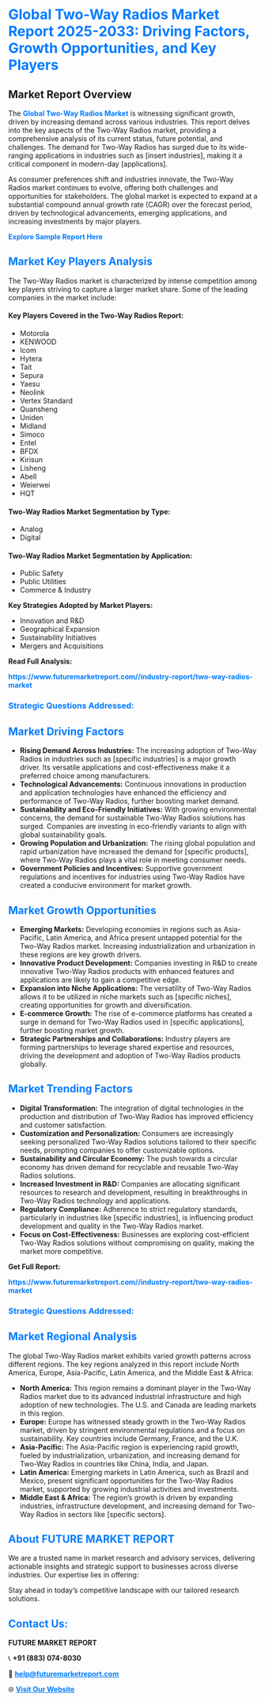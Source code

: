 <h1 style="color: #007BFF;">Global Two-Way Radios Market Report 2025-2033: Driving Factors, Growth Opportunities, and Key Players</h1>

<section id="overview">
<h2>Market Report Overview</h2>
<p>The <a href="https://www.futuremarketreport.com//industry-report/two-way-radios-market" style="color: #007BFF; text-decoration: none;"><strong>Global Two-Way Radios Market</strong></a> is witnessing significant growth, driven by increasing demand across various industries. This report delves into the key aspects of the Two-Way Radios market, providing a comprehensive analysis of its current status, future potential, and challenges. The demand for Two-Way Radios has surged due to its wide-ranging applications in industries such as [insert industries], making it a critical component in modern-day [applications].</p>
<p>As consumer preferences shift and industries innovate, the Two-Way Radios market continues to evolve, offering both challenges and opportunities for stakeholders. The global market is expected to expand at a substantial compound annual growth rate (CAGR) over the forecast period, driven by technological advancements, emerging applications, and increasing investments by major players.</p>
</section>

<section id="overview">
<p><a href="https://www.futuremarketreport.com//request-sample/reportId=83541" style="color: #007BFF; text-decoration: none;"><strong>Explore Sample Report Here</strong></a></p>
</section>

<section id="key-players">
<h2 style="color: #007BFF;">Market Key Players Analysis</h2>
<p>The Two-Way Radios market is characterized by intense competition among key players striving to capture a larger market share. Some of the leading companies in the market include:</p>
<h4>Key Players Covered in the Two-Way Radios Report:</h4>
<ul><li>Motorola</li><li>KENWOOD</li><li>Icom</li><li>Hytera</li><li>Tait</li><li>Sepura</li><li>Yaesu</li><li>Neolink</li><li>Vertex Standard</li><li>Quansheng</li><li>Uniden</li><li>Midland</li><li>Simoco</li><li>Entel</li><li>BFDX</li><li>Kirisun</li><li>Lisheng</li><li>Abell</li><li>Weierwei</li><li>HQT</li></ul>
<h4>Two-Way Radios Market Segmentation by Type:</h4>
<ul><li>Analog</li><li>Digital</li></ul>

<h4>Two-Way Radios Market Segmentation by Application:</h4>
<ul><li>Public Safety</li><li>Public Utilities</li><li>Commerce &amp; Industry</li></ul>
<p><strong>Key Strategies Adopted by Market Players:</strong></p>
<ul>
<li>Innovation and R&D</li>
<li>Geographical Expansion</li>
<li>Sustainability Initiatives</li>
<li>Mergers and Acquisitions</li>
</ul>
</section>

<section>
<p><strong>Read Full Analysis: </strong></p><a href="https://www.futuremarketreport.com//industry-report/two-way-radios-market" style="color: #007BFF; text-decoration: none;"><strong>https://www.futuremarketreport.com//industry-report/two-way-radios-market</strong></a>
<h3 style="color: #007BFF;">Strategic Questions Addressed:</h3>
</section>

<section id="driving-factors">
<h2 style="color: #007BFF;">Market Driving Factors</h2>
<ul>
<li><strong>Rising Demand Across Industries:</strong> The increasing adoption of Two-Way Radios in industries such as [specific industries] is a major growth driver. Its versatile applications and cost-effectiveness make it a preferred choice among manufacturers.</li>
<li><strong>Technological Advancements:</strong> Continuous innovations in production and application technologies have enhanced the efficiency and performance of Two-Way Radios, further boosting market demand.</li>
<li><strong>Sustainability and Eco-Friendly Initiatives:</strong> With growing environmental concerns, the demand for sustainable Two-Way Radios solutions has surged. Companies are investing in eco-friendly variants to align with global sustainability goals.</li>
<li><strong>Growing Population and Urbanization:</strong> The rising global population and rapid urbanization have increased the demand for [specific products], where Two-Way Radios plays a vital role in meeting consumer needs.</li>
<li><strong>Government Policies and Incentives:</strong> Supportive government regulations and incentives for industries using Two-Way Radios have created a conducive environment for market growth.</li>
</ul>
</section>

<section id="growth-opportunities">
<h2 style="color: #007BFF;">Market Growth Opportunities</h2>
<ul>
<li><strong>Emerging Markets:</strong> Developing economies in regions such as Asia-Pacific, Latin America, and Africa present untapped potential for the Two-Way Radios market. Increasing industrialization and urbanization in these regions are key growth drivers.</li>
<li><strong>Innovative Product Development:</strong> Companies investing in R&D to create innovative Two-Way Radios products with enhanced features and applications are likely to gain a competitive edge.</li>
<li><strong>Expansion into Niche Applications:</strong> The versatility of Two-Way Radios allows it to be utilized in niche markets such as [specific niches], creating opportunities for growth and diversification.</li>
<li><strong>E-commerce Growth:</strong> The rise of e-commerce platforms has created a surge in demand for Two-Way Radios used in [specific applications], further boosting market growth.</li>
<li><strong>Strategic Partnerships and Collaborations:</strong> Industry players are forming partnerships to leverage shared expertise and resources, driving the development and adoption of Two-Way Radios products globally.</li>
</ul>
</section>

<section id="trending-factors">
<h2 style="color: #007BFF;">Market Trending Factors</h2>
<ul>
<li><strong>Digital Transformation:</strong> The integration of digital technologies in the production and distribution of Two-Way Radios has improved efficiency and customer satisfaction.</li>
<li><strong>Customization and Personalization:</strong> Consumers are increasingly seeking personalized Two-Way Radios solutions tailored to their specific needs, prompting companies to offer customizable options.</li>
<li><strong>Sustainability and Circular Economy:</strong> The push towards a circular economy has driven demand for recyclable and reusable Two-Way Radios solutions.</li>
<li><strong>Increased Investment in R&D:</strong> Companies are allocating significant resources to research and development, resulting in breakthroughs in Two-Way Radios technology and applications.</li>
<li><strong>Regulatory Compliance:</strong> Adherence to strict regulatory standards, particularly in industries like [specific industries], is influencing product development and quality in the Two-Way Radios market.</li>
<li><strong>Focus on Cost-Effectiveness:</strong> Businesses are exploring cost-efficient Two-Way Radios solutions without compromising on quality, making the market more competitive.</li>
</ul>
</section>

<section>
<p><strong>Get Full Report: </strong></p><a href="https://www.futuremarketreport.com//industry-report/two-way-radios-market" style="color: #007BFF; text-decoration: none;"><strong>https://www.futuremarketreport.com//industry-report/two-way-radios-market</strong></a>
<h3 style="color: #007BFF;">Strategic Questions Addressed:</h3>
</section>


<section id="regional-analysis">
<h2 style="color: #007BFF;">Market Regional Analysis</h2>
<p>The global Two-Way Radios market exhibits varied growth patterns across different regions. The key regions analyzed in this report include North America, Europe, Asia-Pacific, Latin America, and the Middle East & Africa:</p>
<ul>
<li><strong>North America:</strong> This region remains a dominant player in the Two-Way Radios market due to its advanced industrial infrastructure and high adoption of new technologies. The U.S. and Canada are leading markets in this region.</li>
<li><strong>Europe:</strong> Europe has witnessed steady growth in the Two-Way Radios market, driven by stringent environmental regulations and a focus on sustainability. Key countries include Germany, France, and the U.K.</li>
<li><strong>Asia-Pacific:</strong> The Asia-Pacific region is experiencing rapid growth, fueled by industrialization, urbanization, and increasing demand for Two-Way Radios in countries like China, India, and Japan.</li>
<li><strong>Latin America:</strong> Emerging markets in Latin America, such as Brazil and Mexico, present significant opportunities for the Two-Way Radios market, supported by growing industrial activities and investments.</li>
<li><strong>Middle East & Africa:</strong> The region’s growth is driven by expanding industries, infrastructure development, and increasing demand for Two-Way Radios in sectors like [specific sectors].</li>
</ul>
</section>

<footer>
<h2 style="color: #007BFF;">About FUTURE MARKET REPORT</h2>
<p>We are a trusted name in market research and advisory services, delivering actionable insights and strategic support to businesses across diverse industries. Our expertise lies in offering:</p>

<p>Stay ahead in today’s competitive landscape with our tailored research solutions.</p>

<h2 style="color: #007BFF;">Contact Us:</h2>
<p><strong>FUTURE MARKET REPORT</strong></p>
<p>📞 <strong>+91 (883) 074-8030</strong></p>
<p>📧 <strong><a href="mailto:help@futuremarketreport.com" style="color: #007BFF;">help@futuremarketreport.com</a></strong></p>
<p>🌐 <strong><a href="https://www.futuremarketreport.com/" style="color: #007BFF;">Visit Our Website</a></strong></p>
</footer>
